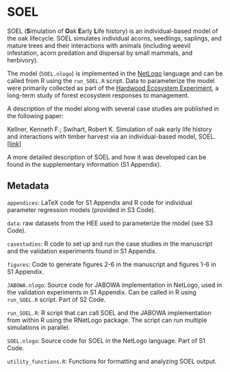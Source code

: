 SOEL
====

SOEL (**S**imulation of **O**ak **E**arly **L**ife history) is an individual-based model of the oak lifecycle. SOEL simulates individual acorns, seedlings, saplings, and mature trees and their interactions with animals (including weevil infestation, acorn predation and dispersal by small mammals, and herbivory).

The model (`SOEL.nlogo`) is implemented in the [NetLogo](http://ccl.northwestern.edu/netlogo/) language and can be called from R using the `run_SOEL.R` script. Data to parameterize the model were primarily collected as part of the [Hardwood Ecosystem Experiment](http://www.heeforeststudy.org), a long-term study of forest ecosystem responses to management.

A description of the model along with several case studies are published in the following paper:

Kellner, Kenneth F.; Swihart, Robert K. Simulation of oak early life history and interactions with timber harvest via an individual-based model, SOEL. [[link]]()

A more detailed description of SOEL and how it was developed can be found in the supplementary information (S1 Appendix).

Metadata
--------

`appendices`: LaTeX code for S1 Appendix and R code for individual parameter regression models (provided in S3 Code).

`data`: raw datasets from the HEE used to parameterize the model (see S3 Code).

`casestudies`: R code to set up and run the case studies in the manuscript and the validation experiments found in S1 Appendix.

`figures`: Code to generate figures 2-6 in the manuscript and figures 1-6 in S1 Appendix.

`JABOWA.nlogo`: Source code for JABOWA implementation in NetLogo, used in the validation experiments in S1 Appendix. Can be called in R using `run_SOEL.R` script. Part of S2 Code.

`run_SOEL.R`: R script that can call SOEL and the JABOWA implementation from within R using the RNetLogo package. The script can run multiple simulations in parallel.

`SOEL.nlogo`: Source code for SOEL in the NetLogo language. Part of S1 Code.

`utility_functions.R`: Functions for formatting and analyzing SOEL output.
